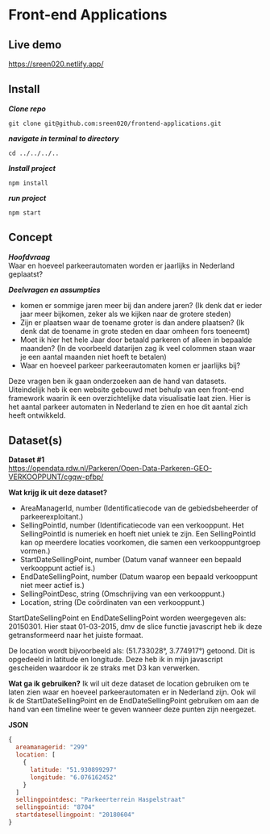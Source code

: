 # Front-end Applications

## Live demo

https://sreen020.netlify.app/

## Install

***Clone repo***
```
git clone git@github.com:sreen020/frontend-applications.git
```

***navigate in terminal to directory***

```
cd ../../../..
```

***Install project***

```
npm install
```

***run project***
```
npm start
```

## Concept

***Hoofdvraag***<br>
Waar en hoeveel parkeerautomaten worden er jaarlijks in Nederland geplaatst?

***Deelvragen en assumpties*** 
* komen er sommige jaren meer bij dan andere jaren? (Ik denk dat er ieder jaar meer bijkomen, zeker als we kijken naar de grotere steden)
* Zijn er plaatsen waar de toename groter is dan andere plaatsen? (Ik denk dat de toename in grote steden en daar omheen fors toeneemt)
* Moet ik hier het hele Jaar door betaald parkeren of alleen in bepaalde maanden? (In de voorbeeld datarijen zag ik veel colommen staan waar je een aantal maanden niet hoeft te betalen)
* Waar en hoeveel parkeer parkeerautomaten komen er jaarlijks bij?

Deze vragen ben ik gaan onderzoeken aan de hand van datasets. Uiteindelijk heb ik een website gebouwd met behulp van een front-end framework waarin ik een overzichtelijke data visualisatie laat zien. Hier is het aantal parkeer automaten in Nederland te zien en hoe dit aantal zich heeft ontwikkeld.

## Dataset(s)

**Dataset #1**<br>
https://opendata.rdw.nl/Parkeren/Open-Data-Parkeren-GEO-VERKOOPPUNT/cgqw-pfbp/ 

**Wat krijg ik uit deze dataset?** 
- AreaManagerId, number (Identificatiecode van de gebiedsbeheerder of parkeerexploitant.)
- SellingPointId, number (Identificatiecode van een verkooppunt. Het SellingPointId is numeriek en hoeft niet uniek te zijn. Een SellingPointId kan op meerdere locaties voorkomen, die samen een verkooppuntgroep vormen.)
- StartDateSellingPoint, number (Datum vanaf wanneer een bepaald verkooppunt actief is.)
- EndDateSellingPoint, number (Datum waarop een bepaald verkooppunt niet meer actief is.)
- SellingPointDesc, string (Omschrijving van een verkooppunt.)
- Location, string (De coördinaten van een verkooppunt.)

StartDateSellingPoint en EndDateSellingPoint worden weergegeven als: 20150301. Hier staat 01-03-2015, dmv de slice functie javascript heb ik deze getransformeerd naar het juiste formaat.

De location wordt bijvoorbeeld als: (51.733028°, 3.774917°) getoond. Dit is opgedeeld in latitude en longitude. Deze heb ik in mijn javascript gescheiden waardoor ik ze straks met D3 kan verwerken.

**Wat ga ik gebruiken?** 
Ik wil uit deze dataset de location gebruiken om te laten zien waar en hoeveel parkeerautomaten er in Nederland zijn. Ook wil ik de StartDateSellingPoint en de EndDateSellingPoint gebruiken om aan de hand van een timeline weer te geven wanneer deze punten zijn neergezet.

**JSON**
``` js
{
  areamanagerid: "299"
  location: [
    {
      latitude: "51.930899297"
      longitude: "6.076162452"
    }
  ]
  sellingpointdesc: "Parkeerterrein Haspelstraat"
  sellingpointid: "8704"
  startdatesellingpoint: "20180604"
}

```
